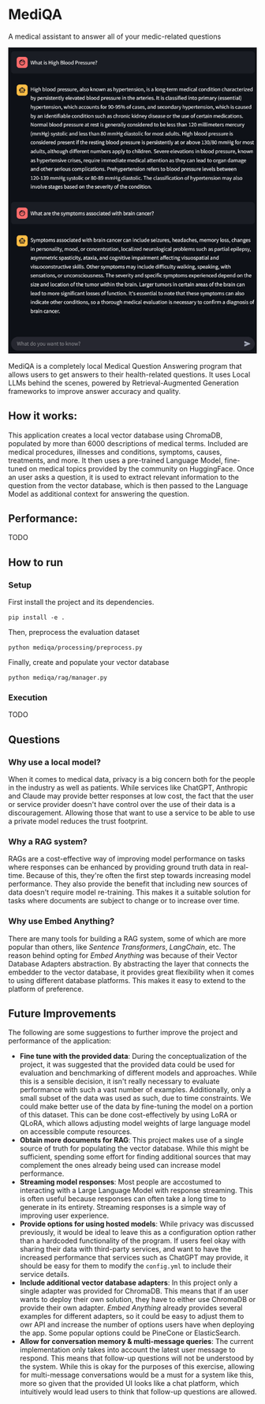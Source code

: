 # MediQA
A medical assistant to answer all of your medic-related questions

<center><img src="assets/mediqa_demo.png" alt="MediQA Demo"></center>


MediQA is a completely local Medical Question Answering program that allows users to get answers to their health-related questions. It uses Local LLMs behind the scenes, powered by Retrieval-Augmented Generation frameworks to improve answer accuracy and quality. 

## How it works:
This application creates a local vector database using ChromaDB, populated by more than 6000 descriptions of medical terms. Included are medical procedures, illnesses and conditions, symptoms, causes, treatments, and more. It then uses a pre-trained Language Model, fine-tuned on medical topics provided by the community on HuggingFace. Once an user asks a question, it is used to extract relevant information to the question from the vector database, which is then passed to the Language Model as additional context for answering the question.

## Performance:
TODO

## How to run


### Setup
First install the project and its dependencies.
```
pip install -e .
```

Then, preprocess the evaluation dataset
```
python mediqa/processing/preprocess.py
```

Finally, create and populate your vector database
```
python mediqa/rag/manager.py
```

### Execution
TODO


## Questions
### Why use a local model?
When it comes to medical data, privacy is a big concern both for the people in the industry as well as patients. While services like ChatGPT, Anthropic and Claude may provide better responses at low cost, the fact that the user or service provider doesn't have control over the use of their data is a discouragement. Allowing those that want to use a service to be able to use a private model reduces the trust footprint.

### Why a RAG system?
RAGs are a cost-effective way of improving model performance on tasks where responses can be enhanced by providing ground truth data in real-time. Because of this, they're often the first step towards increasing model performance. They also provide the benefit that including new sources of data doesn't require model re-training. This makes it a suitable solution for tasks where documents are subject to change or to increase over time.

### Why use Embed Anything?
There are many tools for building a RAG system, some of which are more popular than others, like *Sentence Transformers*, *LangChain*, etc. The reason behind opting for *Embed Anything* was because of their Vector Database Adapters abstraction. By abstracting the layer that connects the embedder to the vector database, it provides great flexibility when it comes to using different database platforms. This makes it easy to extend to the platform of preference. 

## Future Improvements
The following are some suggestions to further improve the project and performance of the application:
- **Fine tune with the provided data**: During the conceptualization of the project, it was suggested that the provided data could be used for evaluation and benchmarking of different models and approaches. While this is a sensible decision, it isn't really necessary to evaluate performance with such a vast number of examples. Additionally, only a small subset of the data was used as such, due to time constraints. We could make better use of the data by fine-tuning the model on a portion of this dataset. This can be done cost-effectively by using LoRA or QLoRA, which allows adjusting model weights of large language model on accessible compute resources. 
- **Obtain more documents for RAG**: This project makes use of a single source of truth for populating the vector database. While this might be sufficient, spending some effort for finding additional sources that may complement the ones already being used can increase model performance.
- **Streaming model responses**: Most people are accostumed to interacting with a Large Language Model with response streaming. This is often useful because responses can often take a long time to generate in its entirety. Streaming responses is a simple way of improving user experience.
- **Provide options for using hosted models**: While privacy was discussed previously, it would be ideal to leave this as a configuration option rather than a hardcoded functionality of the program. If users feel okay with sharing their data with third-party services, and want to have the increased performance that services such as ChatGPT may provide, it should be easy for them to modify the `config.yml` to include their service details.
- **Include additional vector database adapters**: In this project only a single adapter was provided for ChromaDB. This means that if an user wants to deploy their own solution, they have to either use ChromaDB or provide their own adapter. *Embed Anything* already provides several examples for different adapters, so it could be easy to adjust them to owr API and increase the number of options users have when deploying the app. Some popular options could be PineCone or ElasticSearch.
- **Allow for conversation memory & multi-message queries**: The current implementation only takes into account the latest user message to respond. This means that follow-up questions will not be understood by the system. While this is okay for the purposes of this exercise, allowing for multi-message conversations would be a must for a system like this, more so given that the provided UI looks like a chat platform, which intuitively would lead users to think that follow-up questions are allowed.